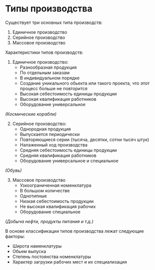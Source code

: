 # Типы производства
Существует три основных типа производств:
1. Единичное производство
2. Серийное производство
3. Массовое производство

Характеристики типов производств:
1. Единичное производство:
    * Разнообразная продукция
    * По отдельным заказам
    * В индивидуальном порядке
    * Создание уникального обьекта или такого проекта, что этот процесс больше не повторится
    * Высокая себестоимость единицы продукции
    * Высокая квалификация работников
    * Оборудование универсальное

*(Космические корабли)*

2. Серийное производство:
    * Однородная продукция
    * Выпускается периодически
    * Повторяющиеся серии (тысяча, десятки, сотни тысяч штук)
    * Налаженный ход производства
    * Средняя себестоимость единицы продукции
    * Средняя квалификация работников
    * Оборудование универсальное и специальное

*(Обувь)*

3. Массовое производство
    * Узкоограниченная номенклатура
    * В большом количестве
    * Однотипные
    * Низкая себестоимость продукции
    * Не высокая квалификация рабочих
    * Оборудование специальное

*(Добыча нефти, продукты питания и т.д.)*

В основе классификации типов производства лежат следующие факторы:
* Широта наменклатуры
* Обьем выпуска
* Степень постоянства номенклатуры
* Характер загрузки рабочих мест и их специализация

